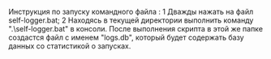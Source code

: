Инструкция по запуску командного файла :
1 Дважды нажать на файл self-logger.bat;
2 Находясь в текущей директории выполнить команду ".\self-logger.bat" в консоли.
После выполнения скрипта в этой же папке создастся файл с именем "logs.db", который будет содержать базу данных со статистикой о запусках.